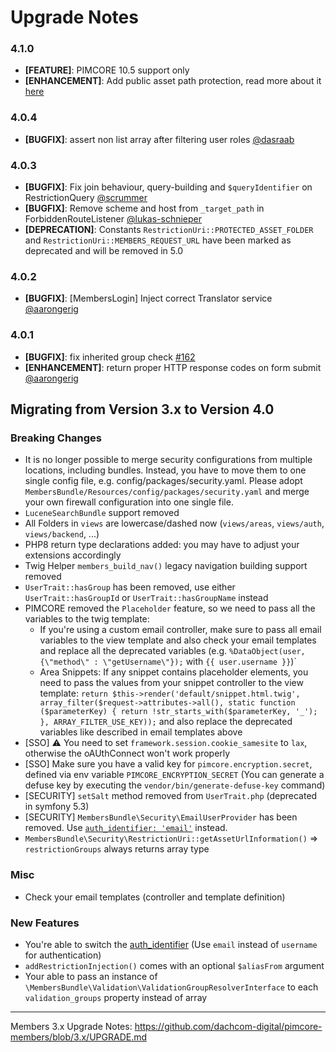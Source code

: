 # Upgrade Notes

### 4.1.0
- **[FEATURE]**: PIMCORE 10.5 support only
- **[ENHANCEMENT]**: Add public asset path protection, read more about it [here](./docs/200_Restrictions.md#public-assets-path-protection)

### 4.0.4
- **[BUGFIX]**: assert non list array after filtering user roles [@dasraab](https://github.com/dachcom-digital/pimcore-members/pull/169)

### 4.0.3
- **[BUGFIX]**: Fix join behaviour, query-building and `$queryIdentifier` on RestrictionQuery [@scrummer](https://github.com/dachcom-digital/pimcore-members/pull/167)
- **[BUGFIX]**: Remove scheme and host from `_target_path` in ForbiddenRouteListener [@lukas-schnieper](https://github.com/dachcom-digital/pimcore-members/pull/166)
- **[DEPRECATION]**: Constants `RestrictionUri::PROTECTED_ASSET_FOLDER` and `RestrictionUri::MEMBERS_REQUEST_URL` have been marked as deprecated and will be removed in 5.0

### 4.0.2
- **[BUGFIX]**: [MembersLogin] Inject correct Translator service [@aarongerig](https://github.com/dachcom-digital/pimcore-members/pull/165)

### 4.0.1
- **[BUGFIX]**: fix inherited group check [#162](https://github.com/dachcom-digital/pimcore-members/issues/162)
- **[ENHANCEMENT]**: return proper HTTP response codes on form submit [@aarongerig](https://github.com/dachcom-digital/pimcore-members/pull/161)

## Migrating from Version 3.x to Version 4.0

### Breaking Changes

- It is no longer possible to merge security configurations from multiple locations, including bundles. Instead, you have to move
  them to one single config file, e.g. config/packages/security.yaml. Please
  adopt `MembersBundle/Resources/config/packages/security.yaml` and merge your own firewall configuration into one single file.
- `LuceneSearchBundle` support removed
- All Folders in `views` are lowercase/dashed now (`views/areas`, `views/auth`, `views/backend`, ...)
- PHP8 return type declarations added: you may have to adjust your extensions accordingly
- Twig Helper `members_build_nav()` legacy navigation building support removed
- `UserTrait::hasGroup` has been removed, use either `UserTrait::hasGroupId` or `UserTrait::hasGroupName` instead
- PIMCORE removed the `Placeholder` feature, so we need to pass all the variables to the twig template:
    - If you're using a custom email controller, make sure to pass all email variables to the view template and also check your
      email templates and replace all the deprecated variables (e.g. `%DataObject(user,{\"method\" : \"getUsername\"});` with `{{ user.username }}`)`
    - Area Snippets: If any snippet contains placeholder elements, you need to pass the values from your snippet controller to the
      view template: `return $this->render('default/snippet.html.twig', array_filter($request->attributes->all(), static function ($parameterKey) { return !str_starts_with($parameterKey, '_'); }, ARRAY_FILTER_USE_KEY));`
      and also replace the deprecated variables like described in email templates above
- [SSO] ⚠️ You need to set `framework.session.cookie_samesite` to `lax`, otherwise the oAUthConnect won't work properly
- [SSO] Make sure you have a valid key for `pimcore.encryption.secret`, defined via env variable `PIMCORE_ENCRYPTION_SECRET` (You can generate a defuse key by executing the `vendor/bin/generate-defuse-key` command)
- [SECURITY] `setSalt` method removed from `UserTrait.php` (deprecated in symfony 5.3)
- [SECURITY] `MembersBundle\Security\EmailUserProvider` has been removed. Use [`auth_identifier: 'email'`](./docs/10_AuthIdentifier.md) instead.
- `MembersBundle\Security\RestrictionUri::getAssetUrlInformation()` => `restrictionGroups` always returns array type

### Misc
- Check your email templates (controller and template definition)

### New Features
- You're able to switch the [auth_identifier](./docs/10_AuthIdentifier.md) (Use `email` instead of `username` for authentication)
- `addRestrictionInjection()` comes with an optional `$aliasFrom` argument
- Your able to pass an instance of `\MembersBundle\Validation\ValidationGroupResolverInterface` to each `validation_groups` property instead of array

***

Members 3.x Upgrade Notes: https://github.com/dachcom-digital/pimcore-members/blob/3.x/UPGRADE.md
